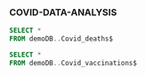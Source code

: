 ### COVID-DATA-ANALYSIS


````SQL
SELECT *
FROM demoDB..Covid_deaths$
````


````SQL
SELECT *
FROM demoDB..Covid_vaccinations$
````
